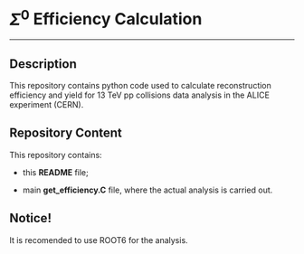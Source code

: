 # $\Sigma^0$ Efficiency Calculation

---

## Description

This repository contains python code used to calculate reconstruction efficiency and yield for 13 TeV pp collisions data analysis in the ALICE experiment (CERN).
    
## Repository Content

This repository contains:

- this **README** file;

- main **get_efficiency.C** file, where the actual analysis is carried out.

## Notice!

It is recomended to use ROOT6 for the analysis.
